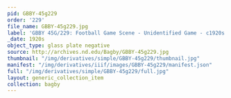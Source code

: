 ```yaml
---
pid: GBBY-45g229
order: '229'
file_name: GBBY-45g229.jpg
label: 'GBBY 45G/229: Football Game Scene - Unidentified Game - c1920s'
_date: 1920s
object_type: glass plate negative
source: http://archives.nd.edu/Bagby/GBBY-45g229.jpg
thumbnail: "/img/derivatives/simple/GBBY-45g229/thumbnail.jpg"
manifest: "/img/derivatives/iiif/images/GBBY-45g229/manifest.json"
full: "/img/derivatives/simple/GBBY-45g229/full.jpg"
layout: generic_collection_item
collection: bagby
---
```

